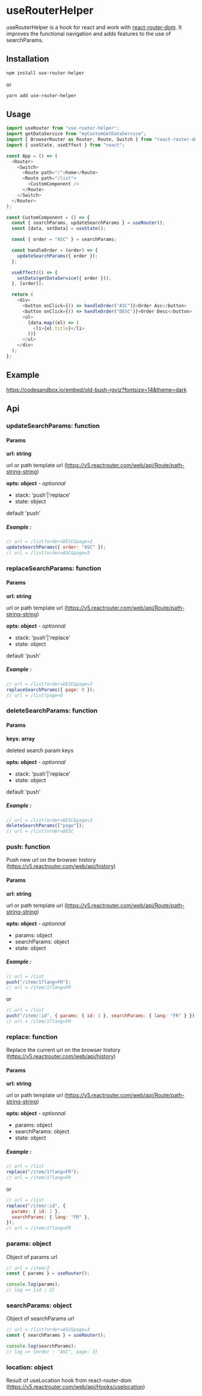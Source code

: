 # useRouterHelper

useRouterHelper is a hook for react and work with [react-router-dom](https://v5.reactrouter.com/web/guides/quick-start). It improves the functional navigation and adds features to the use of searchParams.

## Installation

```bash
npm install use-router-helper
```

or

```bash
yarn add use-router-helper
```

## Usage

```javascript
import useRouter from "use-router-helper";
import getDataService from "myCustomGetDataService";
import { BrowserRouter as Router, Route, Switch } from "react-router-dom";
import { useState, useEffect } from "react";

const App = () => (
  <Router>
    <Switch>
      <Route path="/">home</Route>
      <Route path="/list">
        <CustomComponent />
      </Route>
    </Switch>
  </Router>
);

const CustomComponent = () => {
  const { searchParams, updateSearchParams } = useRouter();
  const [data, setData] = useState();

  const { order = "ASC" } = searchParams;

  const handleOrder = (order) => {
    updateSearchParams({ order });
  };

  useEffect(() => {
    setData(getDataService({ order }));
  }, [order]);

  return (
    <div>
      <button onClick={() => handleOrder("ASC")}>Order Asc</button>
      <button onClick={() => handleOrder("DESC")}>Order Desc</button>
      <ul>
        {data.map((el) => (
          <li>{el.title}</li>
        ))}
      </ul>
    </div>
  );
};
```

## Example

https://codesandbox.io/embed/old-bush-rgviz?fontsize=14&theme=dark

## Api

### updateSearchParams: function

#### Params

**url: string**

url or path template url (https://v5.reactrouter.com/web/api/Route/path-string-string)

**opts: object** - _optionnal_

- stack: 'push'|'replace'
- state: object

default 'push'

##### Example :

```js
// url = /list?order=DESC&page=3
updateSearchParams({ order: "ASC" });
// url = /list?order=ASC&page=3
```

### replaceSearchParams: function

#### Params

**url: string**

url or path template url (https://v5.reactrouter.com/web/api/Route/path-string-string)

**opts: object** - _optionnal_

- stack: 'push'|'replace'
- state: object

default 'push'

##### Example :

```js
// url = /list?order=DESC&page=3
replaceSearchParams({ page: 0 });
// url = /list?page=0
```

### deleteSearchParams: function

#### Params

**keys: array**

deleted search param keys

**opts: object** - _optionnal_

- stack: 'push'|'replace'
- state: object

default 'push'

##### Example :

```js
// url = /list?order=DESC&page=3
deleteSearchParams(["page"]);
// url = /list?order=DESC
```

### push: function

Push new url on the browser history (https://v5.reactrouter.com/web/api/history)

#### Params

**url: string**

url or path template url (https://v5.reactrouter.com/web/api/Route/path-string-string)

**opts: object** - _optionnal_

- params: object
- searchParams: object
- state: object

##### Example :

```js
// url = /list
push("/item/1?lang=FR");
// url = /item/1?lang=FR
```

or

```js
// url = /list
push("/item/:id", { params: { id: 1 }, searchParams: { lang: "FR" } });
// url = /item/1?lang=FR
```

### replace: function

Replace the current url on the browser history (https://v5.reactrouter.com/web/api/history)

#### Params

**url: string**

url or path template url (https://v5.reactrouter.com/web/api/Route/path-string-string)

**opts: object** - _optionnal_

- params: object
- searchParams: object
- state: object

##### Example :

```js
// url = /list
replace("/item/1?lang=FR");
// url = /item/1?lang=FR
```

or

```js
// url = /list
replace("/item/:id", {
  params: { id: 1 },
  searchParams: { lang: "FR" },
});
// url = /item/1?lang=FR
```

### params: object

Object of params url

```js
// url = /item/2
const { params } = useRouter();

console.log(params);
// log => {id : 2}
```

### searchParams: object

Object of searchParams url

```js
// url = /list?order=ASC&page=3
const { searchParams } = useRouter();

console.log(searchParams);
// log => {order : "ASC", page: 3}
```

### location: object

Result of useLocation hook from react-router-dom (https://v5.reactrouter.com/web/api/Hooks/uselocation)

